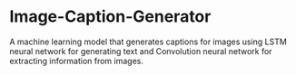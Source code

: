 # Image-Caption-Generator
A machine learning model that generates captions for images using LSTM neural network for generating text and Convolution neural network for extracting information from images.
